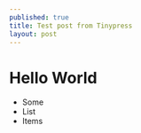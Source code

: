 ```yaml
---
published: true
title: Test post from Tinypress
layout: post
---
```

# Hello World

* Some
* List
* Items